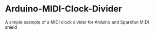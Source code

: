 # Arduino-MIDI-Clock-Divider
A simple example of a MIDI clock divider for Arduino and Sparkfun MIDI shield

